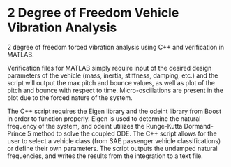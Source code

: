 # 2 Degree of Freedom Vehicle Vibration Analysis
2 degree of freedom forced vibration analysis using C++ and verification in MATLAB.

Verification files for MATLAB simply require input of the desired design parameters of the vehicle (mass, inertia, stiffness, damping, etc.) and the script will output the max pitch and bounce values, as well as plot of the pitch and bounce with respect to time. Micro-oscillations are present in the plot due to the forced nature of the system.

The C++ script requires the Eigen library and the odeint library from Boost in order to function properly. Eigen is used to determine the natural frequency of the system, and odeint utilizes the Runge-Kutta Dormand-Prince 5 method to solve the coupled ODE. The C++ script allows for the user to select a vehicle class (from SAE passenger vehicle classifications) or define their own parameters. The script outputs the undamped natural frequencies, and writes the results from the integration to a text file.


